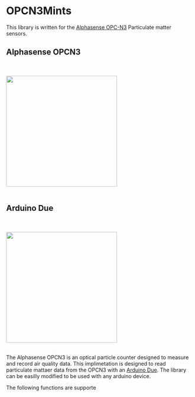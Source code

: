 # OPCN3Mints

This library is written for the [Alphasense OPC-N3](http://www.alphasense.com/WEB1213/wp-content/uploads/2018/02/OPC-N3.pdf) Particulate matter sensors. 

## Alphasense OPCN3
</br></br>
<img src="https://github.com/mi3nts/OPCN3Mints/blob/master/res/OPCN3.JPG?raw=true" height="300"/>
</br></br>


## Arduino Due
</br></br>
<img src="https://store-cdn.arduino.cc/usa/catalog/product/cache/1/image/520x330/604a3538c15e081937dbfbd20aa60aad/A/0/A000062_featured_2.jpg" height="300"/>
</br></br>

The Alphasense OPCN3 is an optical particle counter designed to measure and record air quality data. This implimetation is designed to read particulate mattaer data from the OPCN3 with an [Arduino Due](https://store.arduino.cc/usa/arduino-due). The library can be easilly modified to be used with any arduino device.

The following functions are supporte



